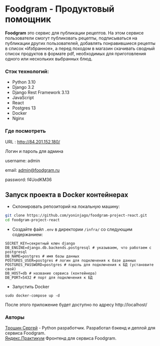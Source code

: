 # Foodgram - Продуктовый помощник

**Foodgram** это сервис для публикации рецептов.
На этом сервисе пользователи смогут публиковать рецепты, подписываться на публикации других пользователей, добавлять понравившиеся рецепты в список «Избранное», а перед походом в магазин скачивать сводный список продуктов в формате pdf, необходимых для приготовления одного или нескольких выбранных блюд.

### Стэк технологий:
- Python 3.10
- Django 3.2
- Django Rest Framework 3.13
- JavaScript
- React
- Postgres 13
- Docker
- Nginx

### Где посмотреть
 URL : http://84.201.152.180/
 
 Логин и пароль для админа
 
  username: admin
  
  email: admin@foodgram.ru
  
  password: f4UodKM36

## Запуск проекта в Docker контейнерах
* Склонировать репозиторий на локальную машину:
```bash
git clone https://github.com/yoninjago/foodgram-project-react.git
cd foodgram-project-react
```
* Cоздайте файл `.env` в директории `/infra/` со следующим содержанием:
```
SECRET_KEY=секретный ключ django
DB_ENGINE=django.db.backends.postgresql # указываем, что работаем с postgresql
DB_NAME=postgres # имя базы данных
POSTGRES_USER=postgres # логин для подключения к базе данных
POSTGRES_PASSWORD=postgres # пароль для подключения к БД (установите свой)
DB_HOST=db # название сервиса (контейнера)
DB_PORT=5432 # порт для подключения к БД
```
* Запустить Docker
```
sudo docker-compose up -d
```

После этого приложение будет доступно по адресу http://localhost/

### Авторы
[Трошин Сергей](https://github.com/yoninjago/) - Python разработчик. Разработал бэкенд и деплой для сервиса Foodgram.  
[Яндекс.Практикум](https://github.com/yandex-praktikum) Фронтенд для сервиса Foodgram.
